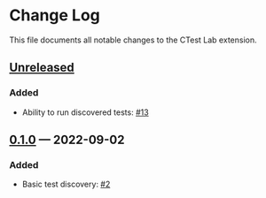 # Change Log

This file documents all notable changes to the CTest Lab extension.

## [Unreleased]

### Added

- Ability to run discovered tests:
  [#13](https://github.com/brobeson/ctest-lab/issues/13)

## [0.1.0] — 2022-09-02

### Added

- Basic test discovery: [#2](https://github.com/brobeson/ctest-lab/issues/2)

[unreleased]: https://github.com/brobeson/ctest-lab/compare/v0.1.0...HEAD
[0.1.0]:
  https://github.com/brobeson/ctest-lab/compare/2e0e350936d6e22192fe289864c565795f6b7924...v0.1.0
